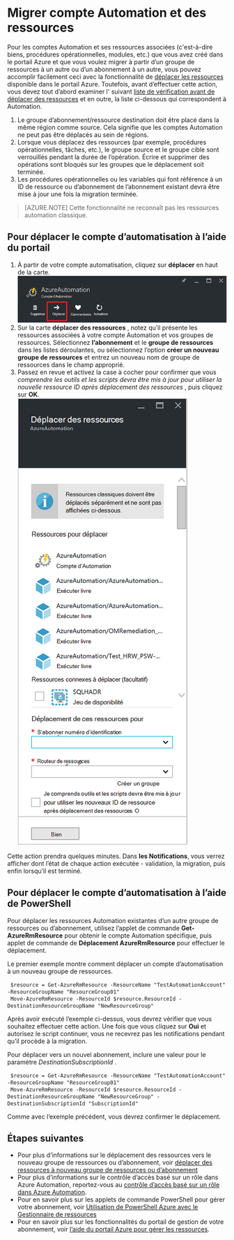 <properties
   pageTitle="Migrer Automation compte et ressources | Microsoft Azure"
   description="Cet article décrit comment déplacer un compte Automation dans Azure Automation et les ressources associées à partir d’un abonnement à un autre."
   services="automation"
   documentationCenter=""
   authors="MGoedtel"
   manager="jwhit"
   editor="tysonn" />
<tags
   ms.service="automation"
   ms.devlang="na"
   ms.topic="article"
   ms.tgt_pltfrm="na"
   ms.workload="infrastructure-services"
   ms.date="07/07/2016"
   ms.author="magoedte" />

# <a name="migrate-automation-account-and-resources"></a>Migrer compte Automation et des ressources

Pour les comptes Automation et ses ressources associées (c'est-à-dire biens, procédures opérationnelles, modules, etc.) que vous avez créé dans le portail Azure et que vous voulez migrer à partir d’un groupe de ressources à un autre ou d’un abonnement à un autre, vous pouvez accomplir facilement ceci avec la fonctionnalité de [déplacer les ressources](../resource-group-move-resources.md) disponible dans le portail Azure. Toutefois, avant d’effectuer cette action, vous devez tout d’abord examiner l' suivant [liste de vérification avant de déplacer des ressources](../resource-group-move-resources.md#Checklist-before-moving-resources) et en outre, la liste ci-dessous qui correspondent à Automation.   

1.  Le groupe d’abonnement/ressource destination doit être placé dans la même région comme source.  Cela signifie que les comptes Automation ne peut pas être déplacés au sein de régions.
2.  Lorsque vous déplacez des ressources (par exemple, procédures opérationnelles, tâches, etc.), le groupe source et le groupe cible sont verrouillés pendant la durée de l’opération. Écrire et supprimer des opérations sont bloqués sur les groupes que le déplacement soit terminée.  
3.  Les procédures opérationnelles ou les variables qui font référence à un ID de ressource ou d’abonnement de l’abonnement existant devra être mise à jour une fois la migration terminée.   


>[AZURE.NOTE] Cette fonctionnalité ne reconnaît pas les ressources automation classique.

## <a name="to-move-the-automation-account-using-the-portal"></a>Pour déplacer le compte d’automatisation à l’aide du portail

1. À partir de votre compte automatisation, cliquez sur **déplacer** en haut de la carte.<br> ![Option de déplacement](media/automation-migrate-account-subscription/automation-menu-move.png)<br> 
2. Sur la carte **déplacer des ressources** , notez qu’il présente les ressources associées à votre compte Automation et vos groupes de ressources.  Sélectionnez **l’abonnement** et le **groupe de ressources** dans les listes déroulantes, ou sélectionnez l’option **créer un nouveau groupe de ressources** et entrez un nouveau nom de groupe de ressources dans le champ approprié.  
3. Passez en revue et activez la case à cocher pour confirmer que vous *comprendre les outils et les scripts devra être mis à jour pour utiliser la nouvelle ressource ID après déplacement des ressources* , puis cliquez sur **OK**.<br> ![Déplacer la carte de ressources](media/automation-migrate-account-subscription/automation-move-resources-blade.png)<br>   

Cette action prendra quelques minutes.  Dans **les Notifications**, vous verrez afficher dont l’état de chaque action exécutée - validation, la migration, puis enfin lorsqu’il est terminé.     

## <a name="to-move-the-automation-account-using-powershell"></a>Pour déplacer le compte d’automatisation à l’aide de PowerShell

Pour déplacer les ressources Automation existantes d’un autre groupe de ressources ou d’abonnement, utilisez l’applet de commande **Get-AzureRmResource** pour obtenir le compte Automation spécifique, puis applet de commande de **Déplacement AzureRmResource** pour effectuer le déplacement.

Le premier exemple montre comment déplacer un compte d’automatisation à un nouveau groupe de ressources.

   ```
    $resource = Get-AzureRmResource -ResourceName "TestAutomationAccount" -ResourceGroupName "ResourceGroup01"
    Move-AzureRmResource -ResourceId $resource.ResourceId -DestinationResourceGroupName "NewResourceGroup"
   ``` 

Après avoir exécuté l’exemple ci-dessus, vous devrez vérifier que vous souhaitez effectuer cette action.  Une fois que vous cliquez sur **Oui** et autorisez le script continuer, vous ne recevrez pas les notifications pendant qu’il procède à la migration.  

Pour déplacer vers un nouvel abonnement, inclure une valeur pour le paramètre *DestinationSubscriptionId* .

   ```
    $resource = Get-AzureRmResource -ResourceName "TestAutomationAccount" -ResourceGroupName "ResourceGroup01"
    Move-AzureRmResource -ResourceId $resource.ResourceId -DestinationResourceGroupName "NewResourceGroup" -DestinationSubscriptionId "SubscriptionId"
   ``` 

Comme avec l’exemple précédent, vous devrez confirmer le déplacement.  

## <a name="next-steps"></a>Étapes suivantes

- Pour plus d’informations sur le déplacement des ressources vers le nouveau groupe de ressources ou d’abonnement, voir [déplacer des ressources à nouveau groupe de ressources ou d’abonnement](../resource-group-move-resources.md)
- Pour plus d’informations sur le contrôle d’accès basé sur un rôle dans Azure Automation, reportez-vous au [contrôle d’accès basé sur un rôle dans Azure Automation](../automation/automation-role-based-access-control.md).
- Pour en savoir plus sur les applets de commande PowerShell pour gérer votre abonnement, voir [Utilisation de PowerShell Azure avec le Gestionnaire de ressources](../powershell-azure-resource-manager.md)
- Pour en savoir plus sur les fonctionnalités du portail de gestion de votre abonnement, voir [l’aide du portail Azure pour gérer les ressources](../azure-portal/resource-group-portal.md). 
